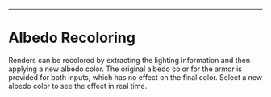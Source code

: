 ---
# Albedo Recoloring
Renders can be recolored by extracting the lighting information and then applying a new albedo color.
The original albedo color for the armor is provided for both inputs, which has no effect on the final color.
Select a new albedo color to see the effect in real time.

<style>
    label {
        margin-right: 20px;
        margin-top: 0;
        vertical-align: middle;
    }

    button {
        margin-top: 0;
        vertical-align: middle;
    }

    #imgCanvas {
        width: 100%;
        height: 100%;
        display: block;
    }
</style>

<canvas id="imgCanvas"></canvas>
<label for="albedo">
    Previous Albedo
    <input type="color" id="albedo" name="albedo" value="#B0AFA9">
</label>
<label for="newAlbedo">
    New Albedo
    <input type="color" id="newAlbedo" name="newAlbedo" value="#B0AFA9">
</label>
<button id="reset">Reset</button>

# Details
This technique approximates well how fully metallic objects are rendered in game (PRM red channel is 1.0) because
metallic objects have no diffuse component.
Non metallic objects would require extracting the specular and diffuse lighting separately.

```c
// Metals
final = albedo x specular_light

// Non Metals
final = (albedo x diffuse_light) + (specular_light)

// Recoloring Metals
lighting = final / col_rgb
recolored = lighting * new_albedo

// TODO: Recoloring Non Metals
```

For custom renders, there are more render passes available that can perfectly recreate the final render. Remember to
composite AOVs in 32 bit floating point for proper blending and to avoid clipping!
See Blender's <a href="https://docs.blender.org/manual/en/latest/render/layers/passes.html#combining"
    target="_blank">AOV Documentation</a>
for details.

# Albedo Recoloring in an Image Editor
The layers should be arranged as follows from top to bottom. This assumes the render is already divided into parts or
layer groups with masks.
The new and previous albedo colors can be copied from the col map for non skin materials.

```
Previous Albedo (Divide)
New Albedo (Multiply)
Base Render
```

The order is important when working in 8 bits per channel images. Multiplying first prevents potential clipping issues.
If the effect introduces noticeable banding artifacts, try switching to 16 bits per channel.

If the final result is very discolored, double check the color used for the original albedo.
Another copy of the new albedo layer can be added to even out the color with the opacity adjusted as needed.

```
New Albedo (Color)
Previous Albedo (Divide)
New Albedo (Multiply)
Base Render
```

If the image editor doesn't support the divide blending mode, invert the previous albedo color and set the layer blend
mode to color dodge.
```
1 - Previous Albedo (Color Dodge)
New Albedo (Multiply)
Base Render
```

<script type="module">
    import { AlbedoRecoloringDemo } from "./js/albedo_recoloring.js";

    const albedoColorInput = document.getElementById("albedo");
    const newAlbedoColorInput = document.getElementById("newAlbedo");
    const resetButton = document.getElementById("reset");
    const imgCanvas = document.getElementById("imgCanvas");
    const demo = new AlbedoRecoloringDemo(window, imgCanvas, albedoColorInput, newAlbedoColorInput, resetButton);
</script>